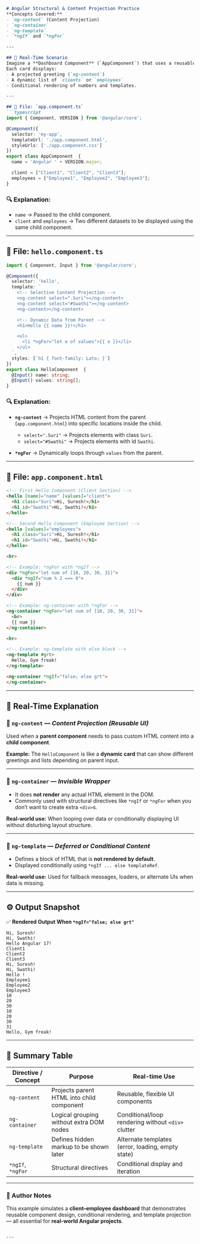 
````markdown
# Angular Structural & Content Projection Practice  
**Concepts Covered:**  
- `ng-content` (Content Projection)  
- `ng-container`  
- `ng-template`  
- `*ngIf` and `*ngFor`  

---

## 🧩 Real-Time Scenario
Imagine a **Dashboard Component** (`AppComponent`) that uses a reusable **Card Component** (`HelloComponent`).  
Each card displays:
- A projected greeting (`ng-content`)
- A dynamic list of `clients` or `employees`
- Conditional rendering of numbers and templates.

---

## 📁 File: `app.component.ts`
```typescript
import { Component, VERSION } from '@angular/core';

@Component({
  selector: 'my-app',
  templateUrl: './app.component.html',
  styleUrls: ['./app.component.css']
})
export class AppComponent  {
  name = 'Angular ' + VERSION.major;

  client = ["Client1", "Client2", "Client3"];
  employees = ["Employee1", "Employee2", "Employee3"];
}
````

### 🔍 Explanation:

* `name` → Passed to the child component.
* `client` and `employees` → Two different datasets to be displayed using the same child component.

---

## 📁 File: `hello.component.ts`

```typescript
import { Component, Input } from '@angular/core';

@Component({
  selector: 'hello',
  template: `
    <!-- Selective Content Projection -->
    <ng-content select=".Suri"></ng-content>
    <ng-content select="#Swathi"></ng-content>
    <ng-content></ng-content>

    <!-- Dynamic Data from Parent -->
    <h1>Hello {{ name }}!</h1>

    <ul>
      <li *ngFor="let e of values">{{ e }}</li>
    </ul>
  `,
  styles: [`h1 { font-family: Lato; }`]
})
export class HelloComponent  {
  @Input() name: string;
  @Input() values: string[];
}
```

### 🔍 Explanation:

* **`ng-content`** → Projects HTML content from the parent (`app.component.html`) into specific locations inside the child.

  * `select=".Suri"` → Projects elements with class `Suri`.
  * `select="#Swathi"` → Projects elements with id `Swathi`.
* **`*ngFor`** → Dynamically loops through `values` from the parent.

---

## 📁 File: `app.component.html`

```html
<!-- First Hello Component (Client Section) -->
<hello [name]="name" [values]="client">
  <h1 class="Suri">Hi, Suresh!</h1>
  <h1 id="Swathi">Hi, Swathi!</h1>
</hello>

<!-- Second Hello Component (Employee Section) -->
<hello [values]="employees">
  <h1 class="Suri">Hi, Suresh!</h1>
  <h1 id="Swathi">Hi, Swathi!</h1>
</hello>

<hr>

<!-- Example: *ngFor with *ngIf -->
<div *ngFor="let num of [10, 20, 30, 31]">
  <div *ngIf="num % 2 === 0">
    {{ num }}
  </div>
</div>

<!-- Example: ng-container with *ngFor -->
<ng-container *ngFor="let num of [10, 20, 30, 31]">
  <br>
  {{ num }}
</ng-container>

<hr>

<!-- Example: ng-template with else block -->
<ng-template #grt>
  Hello, Gym freak!
</ng-template>

<ng-container *ngIf="false; else grt">
</ng-container>
```

---

## 💬 Real-Time Explanation

### 🔹 `ng-content` — *Content Projection (Reusable UI)*

Used when a **parent component** needs to pass custom HTML content into a **child component**.

**Example:**
The `HelloComponent` is like a **dynamic card** that can show different greetings and lists depending on parent input.

---

### 🔹 `ng-container` — *Invisible Wrapper*

* It does **not render** any actual HTML element in the DOM.
* Commonly used with structural directives like `*ngIf` or `*ngFor` when you don’t want to create extra `<div>`s.

**Real-world use:**
When looping over data or conditionally displaying UI without disturbing layout structure.

---

### 🔹 `ng-template` — *Deferred or Conditional Content*

* Defines a block of HTML that is **not rendered by default**.
* Displayed conditionally using `*ngIf ... else templateRef`.

**Real-world use:**
Used for fallback messages, loaders, or alternate UIs when data is missing.

---

## ⚙️ Output Snapshot

✅ **Rendered Output When `*ngIf="false; else grt"`**

```
Hi, Suresh!
Hi, Swathi!
Hello Angular 17!
Client1
Client2
Client3
Hi, Suresh!
Hi, Swathi!
Hello !
Employee1
Employee2
Employee3
10
20
30
10
20
30
31
Hello, Gym freak!
```

---

## 🧠 Summary Table

| Directive / Concept | Purpose                                   | Real-time Use                                      |
| ------------------- | ----------------------------------------- | -------------------------------------------------- |
| `ng-content`        | Projects parent HTML into child component | Reusable, flexible UI components                   |
| `ng-container`      | Logical grouping without extra DOM nodes  | Conditional/loop rendering without `<div>` clutter |
| `ng-template`       | Defines hidden markup to be shown later   | Alternate templates (error, loading, empty state)  |
| `*ngIf`, `*ngFor`   | Structural directives                     | Conditional display and iteration                  |

---

### 🚀 Author Notes

This example simulates a **client–employee dashboard** that demonstrates reusable component design, conditional rendering, and template projection — all essential for **real-world Angular projects**.

```

---



